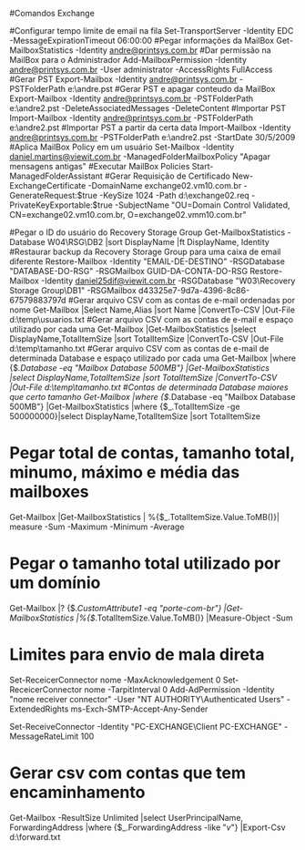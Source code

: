 #Comandos Exchange

#Configurar tempo limite de email na fila
Set-TransportServer -Identity EDC -MessageExpirationTimeout 06:00:00
#Pegar informações da MailBox
Get-MailboxStatistics -Identity andre@printsys.com.br
#Dar permissão na MailBox para o Administrador
Add-MailboxPermission -Identity andre@printsys.com.br -User administrator -AccessRights FullAccess
#Gerar PST
Export-Mailbox -Identity andre@printsys.com.br -PSTFolderPath e:\andre.pst
#Gerar PST e apagar conteudo da MailBox
Export-Mailbox -Identity andre@printsys.com.br -PSTFolderPath e:\andre2.pst -DeleteAssociatedMessages -DeleteContent
#Importar PST
Import-Mailbox -Identity andre@printsys.com.br -PSTFolderPath e:\andre2.pst
#Importar PST a partir da certa data
Import-Mailbox -Identity andre@printsys.com.br -PSTFolderPath e:\andre2.pst -StartDate 30/5/2009
#Aplica MailBox Policy em um usuário
Set-Mailbox -Identity daniel.martins@viewit.com.br -ManagedFolderMailboxPolicy "Apagar mensagens antigas"
#Executar MailBox Policies
Start-ManagedFolderAssistant
#Gerar Requisição de Certificado
New-ExchangeCertificate -DomainName exchange02.vm10.com.br -GenerateRequest:$true -KeySize 1024 -Path d:\exchange02.req -PrivateKeyExportable:$true -SubjectName "OU=Domain Control Validated, CN=exchange02.vm10.com.br, O=exchange02.vmm10.com.br"
 
#Pegar o ID do usuário do Recovery Storage Group
Get-MailboxStatistics -Database W04\RSG\DB2 |sort DisplayName |ft DisplayName, Identity
#Restaurar backup da Recovery Storage Group para uma caixa de email diferente
Restore-Mailbox -Identity "EMAIL-DE-DESTINO" -RSGDatabase "DATABASE-DO-RSG" -RSGMailbox GUID-DA-CONTA-DO-RSG
Restore-Mailbox -Identity daniel25dif@viewit.com.br -RSGDatabase "W03\Recovery Storage Group\DB1" -RSGMailbox d43325e7-9d7a-4396-8c86-67579883797d
#Gerar arquivo CSV com as contas de e-mail ordenadas por nome
Get-Mailbox |Select Name,Alias |sort Name |ConvertTo-CSV |Out-File d:\temp\usuarios.txt
#Gerar arquivo CSV com as contas de e-mail e espaço utilizado por cada uma
Get-Mailbox |Get-MailboxStatistics |select DisplayName,TotalItemSize |sort TotalItemSize |ConvertTo-CSV |Out-File d:\temp\tamanho.txt
#Gerar arquivo CSV com as contas de e-mail de determinada Database e espaço utilizado por cada uma
Get-Mailbox |where {$_.Database -eq "Mailbox Database 500MB"} |Get-MailboxStatistics |select DisplayName,TotalItemSize |sort TotalItemSize |ConvertTo-CSV |Out-File d:\temp\tamanho.txt
#Contas de determinada Database maiores que certo tamanho
Get-Mailbox |where {$_.Database -eq "Mailbox Database 500MB"} |Get-MailboxStatistics |where {$_.TotalItemSize -ge 500000000}|select DisplayName,TotalItemSize |sort TotalItemSize
# Pegar total de contas, tamanho total, minumo, máximo e média das mailboxes
Get-Mailbox |Get-MailboxStatistics | %{$_.TotalItemSize.Value.ToMB()}| measure -Sum -Maximum -Minimum -Average
# Pegar o tamanho total utilizado por um domínio
Get-Mailbox |? {$_.CustomAttribute1 -eq "porte-com-br"} |Get-MailboxStatistics |%{$_.TotalItemSize.Value.ToMB()} |Measure-Object -Sum
 
# Limites para envio de mala direta
Set-ReceicerConnector nome -MaxAcknowledgement 0
Set-ReceicerConnector nome -TarpitInterval 0
Add-AdPermission -Identity "nome receiver connector" -User "NT AUTHORITY\Authenticated Users" -ExtendedRights ms-Exch-SMTP-Accept-Any-Sender
 
Set-ReceiveConnector -Identity "PC-EXCHANGE\Client PC-EXCHANGE" -MessageRateLimit 100
 
# Gerar csv com contas que tem encaminhamento
Get-Mailbox -ResultSize Unlimited |select UserPrincipalName, ForwardingAddress |where {$_.ForwardingAddress -like "*v*"} |Export-Csv d:\forward.txt